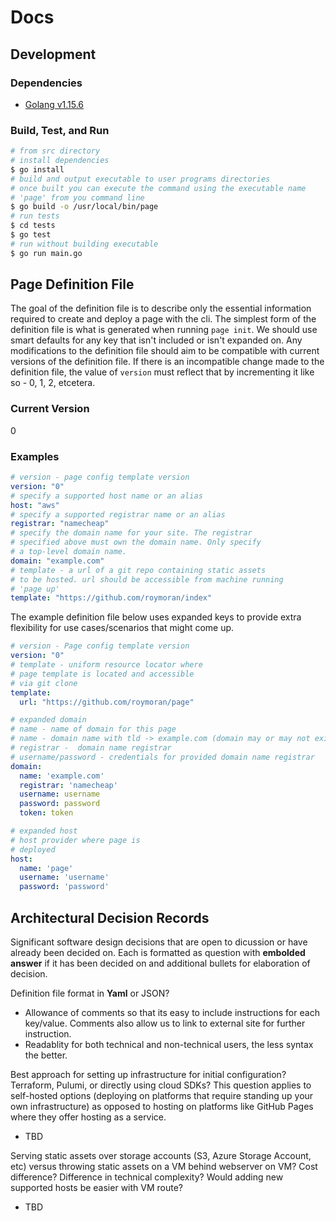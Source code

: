 # Docs
## Development
### Dependencies
- [Golang v1.15.6](https://golang.org/)
### Build, Test, and Run
```bash
# from src directory
# install dependencies
$ go install
# build and output executable to user programs directories
# once built you can execute the command using the executable name
# 'page' from you command line
$ go build -o /usr/local/bin/page
# run tests
$ cd tests
$ go test
# run without building executable
$ go run main.go
```
## Page Definition File
The goal of the definition file is to describe only the essential information required to create and deploy a page with the cli. The simplest form of the definition file is what is generated when running `page init`. We should use smart defaults for any key that isn't included or isn't expanded on. Any modifications to the definition file should aim to be compatible with current versions of the definition file. If there is an incompatible change made to the definition file, the value of `version` must reflect that by incrementing it like so - 0, 1, 2, etcetera.

### Current Version
0

### Examples
```yaml
# version - page config template version
version: "0"
# specify a supported host name or an alias
host: "aws"
# specify a supported registrar name or an alias
registrar: "namecheap"
# specify the domain name for your site. The registrar
# specified above must own the domain name. Only specify
# a top-level domain name. 
domain: "example.com"
# template - a url of a git repo containing static assets
# to be hosted. url should be accessible from machine running
# 'page up'
template: "https://github.com/roymoran/index"
```

The example definition file below uses expanded keys to provide extra flexibility for use cases/scenarios that might come up.
```yaml
# version - Page config template version
version: "0"
# template - uniform resource locator where
# page template is located and accessible
# via git clone
template:
  url: "https://github.com/roymoran/page"

# expanded domain 
# name - name of domain for this page
# name - domain name with tld -> example.com (domain may or may not exist on account)
# registrar -  domain name registrar
# username/password - credentials for provided domain name registrar
domain:
  name: 'example.com'
  registrar: 'namecheap'
  username: username
  password: password
  token: token

# expanded host
# host provider where page is
# deployed
host:
  name: 'page'
  username: 'username'
  password: 'password'

```

## Architectural Decision Records
Significant software design decisions that are open to dicussion or have already been decided on. Each is formatted as question with **embolded answer** if it has been decided on and additional bullets for elaboration of decision.

Definition file format in **Yaml** or JSON?
- Allowance of comments so that its easy to include instructions for each key/value. Comments also allow us to link to external site for further instruction.
- Readablity for both technical and non-technical users, the less syntax the better.

Best approach for setting up infrastructure for initial configuration? Terraform, Pulumi, or directly using cloud SDKs? This question applies to self-hosted options (deploying on platforms that require standing up your own infrastructure) as opposed to hosting on platforms like GitHub Pages where they offer hosting as a service.
- TBD

Serving static assets over storage accounts (S3, Azure Storage Account, etc) versus throwing static assets on a VM behind webserver on VM? Cost difference? Difference in technical complexity? Would adding new supported hosts be easier with VM route? 
- TBD